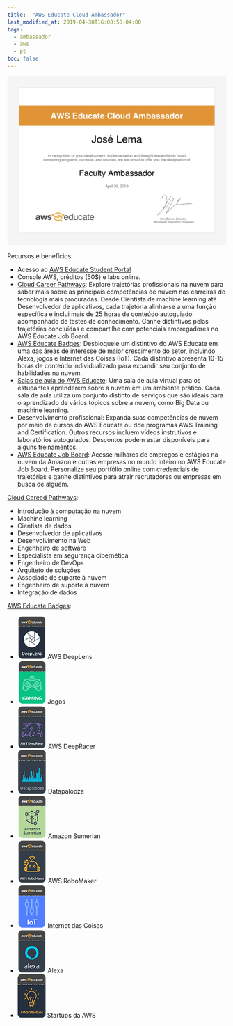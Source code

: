 ```yaml
---
title:  "AWS Educate Cloud Ambassador"
last_modified_at: 2019-04-30T16:00:58-04:00
tags:
  - ambassador
  - aws
  - pt
toc: false
---
```


![](/assets/images/posts/2019-04-30-aws-ambassador/2019-04-30-aws-ambassador.jpg)

Recursos e benefícios:
- Acesso ao [AWS Educate Student Portal](https://aws.amazon.com/pt/education/awseducate/)
- Console AWS, créditos (50$) e labs online.
- [Cloud Career Pathways](https://aws.amazon.com/pt/education/awseducate/pathways-and-badges/): Explore trajetórias profissionais na nuvem para saber mais sobre as principais competências de nuvem nas carreiras de tecnologia mais procuradas. Desde Cientista de machine learning até Desenvolvedor de aplicativos, cada trajetória alinha-se a uma função específica e inclui mais de 25 horas de conteúdo autoguiado acompanhado de testes de conhecimento. Ganhe distintivos pelas trajetórias concluídas e compartilhe com potenciais empregadores no AWS Educate Job Board.
- [AWS Educate Badges](https://aws.amazon.com/pt/education/awseducate/pathways-and-badges/): Desbloqueie um distintivo do AWS Educate em uma das áreas de interesse de maior crescimento do setor, incluindo Alexa, jogos e Internet das Coisas (IoT). Cada distintivo apresenta 10-15 horas de conteúdo individualizado para expandir seu conjunto de habilidades na nuvem.
- [Salas de aula do AWS Educate](https://aws.amazon.com/pt/education/awseducate/classrooms/): Uma sala de aula virtual para os estudantes aprenderem sobre a nuvem em um ambiente prático. Cada sala de aula utiliza um conjunto distinto de serviços que são ideais para o aprendizado de vários tópicos sobre a nuvem, como Big Data ou machine learning.
- Desenvolvimento profissional: Expanda suas competências de nuvem por meio de cursos do AWS Educate ou dde programas AWS Training and Certification. Outros recursos incluem vídeos instrutivos e laboratórios autoguiados. Descontos podem estar disponíveis para alguns treinamentos.
- [AWS Educate Job Board](https://aws.amazon.com/pt/education/awseducate/aws-educate-job-board/): Acesse milhares de empregos e estágios na nuvem da Amazon e outras empresas no mundo inteiro no AWS Educate Job Board. Personalize seu portfólio online com credenciais de trajetórias e ganhe distintivos para atrair recrutadores ou empresas em busca de alguém.


[Cloud Careed Pathways](https://aws.amazon.com/pt/education/awseducate/pathways-and-badges/):
- Introdução à computação na nuvem
- Machine learning
- Cientista de dados
- Desenvolvedor de aplicativos
- Desenvolvimento na Web
- Engenheiro de software
- Especialista em segurança cibernética
- Engenheiro de DevOps
- Arquiteto de soluções
- Associado de suporte à nuvem
- Engenheiro de suporte à nuvem
- Integração de dados

[AWS Educate Badges](https://aws.amazon.com/pt/education/awseducate/pathways-and-badges/):
- ![](/assets/images/posts/2019-04-30-aws-ambassador/badge0.png) AWS DeepLens
- ![](/assets/images/posts/2019-04-30-aws-ambassador/badge1.png) Jogos
- ![](/assets/images/posts/2019-04-30-aws-ambassador/badge2.png) AWS DeepRacer
- ![](/assets/images/posts/2019-04-30-aws-ambassador/badge3.png) Datapalooza
- ![](/assets/images/posts/2019-04-30-aws-ambassador/badge4.png) Amazon Sumerian
- ![](/assets/images/posts/2019-04-30-aws-ambassador/badge5.png) AWS RoboMaker
- ![](/assets/images/posts/2019-04-30-aws-ambassador/badge6.png) Internet das Coisas
- ![](/assets/images/posts/2019-04-30-aws-ambassador/badge7.png) Alexa
- ![](/assets/images/posts/2019-04-30-aws-ambassador/badge8.png) Startups da AWS
